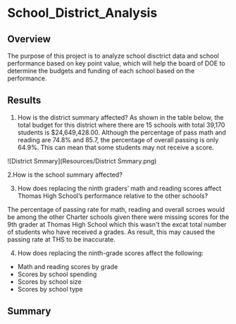 # School_District_Analysis

## Overview
The purpose of this project is to analyze school disctrict data and school performance based on key point value, which will help the board of DOE to determine the budgets and funding of each school based on the performance. 

## Results

1. How is the district summary affected?
As shown in the table below, the total budget for this district where there are 15 schools with total 39,170 students is $24,649,428.00. Although the percentage of pass math and reading are 74.8% and 85.7, the percentage of overall passing is only 64.9%. This can mean that some students may not receive a score.

![District Smmary](Resources/District Smmary.png)

2.How is the school summary affected?



3. How does replacing the ninth graders’ math and reading scores affect Thomas High School’s performance relative to the other schools?

The percentage of passing rate for math, reading and overall scroes would be among the other Charter schools given there were missing scores for the 9th grader at Thomas High School which this wasn't the excat total number of students who have received a grades. As result, this may caused the passing rate at THS to be inaccurate. 

4. How does replacing the ninth-grade scores affect the following:
- Math and reading scores by grade
- Scores by school spending
- Scores by school size
- Scores by school type

## Summary
